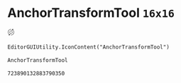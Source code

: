 # AnchorTransformTool `16x16`
<img src="/img/AnchorTransformTool.png" width=16 height=16>

``` CSharp
EditorGUIUtility.IconContent("AnchorTransformTool")
```
```
AnchorTransformTool
```
```
723890132883790350
```
